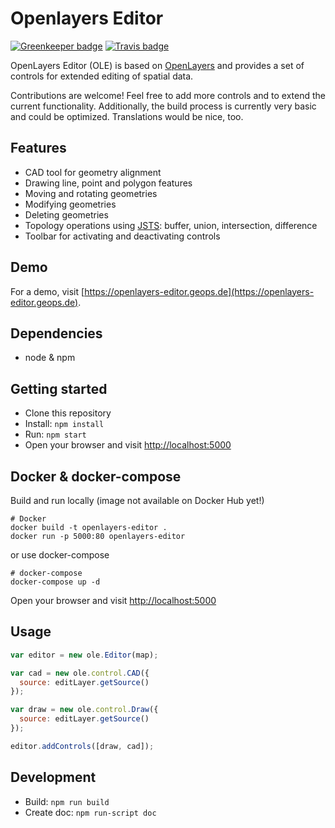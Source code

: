 # Openlayers Editor

[![Greenkeeper badge](https://badges.greenkeeper.io/geops/openlayers-editor.svg)](https://greenkeeper.io/)
[![Travis badge](https://api.travis-ci.org/geops/openlayers-editor.svg?branch=master)](https://travis-ci.org/geops/openlayers-editor)

OpenLayers Editor (OLE) is based on [OpenLayers](https://openlayers.org/) and provides a set of controls for extended editing of spatial data.

Contributions are welcome! Feel free to add more controls and to extend the current functionality.
Additionally, the build process is currently very basic and could be optimized.
Translations would be nice, too.

## Features
- CAD tool for geometry alignment
- Drawing line, point and polygon features
- Moving and rotating geometries
- Modifying geometries
- Deleting geometries
- Topology operations using [JSTS](https://github.com/bjornharrtell/jsts): buffer, union, intersection, difference
- Toolbar for activating and deactivating controls

## Demo
For a demo, visit [https://openlayers-editor.geops.de](https://openlayers-editor.geops.de).

## Dependencies
- node & npm

## Getting started
- Clone this repository
- Install: `npm install`
- Run: `npm start`
- Open your browser and visit [http://localhost:5000](http://localhost:5000)

## Docker & docker-compose
Build and run locally (image not available on Docker Hub yet!)
```
# Docker
docker build -t openlayers-editor .
docker run -p 5000:80 openlayers-editor
```
or use docker-compose
```
# docker-compose
docker-compose up -d
```
Open your browser and visit [http://localhost:5000](http://localhost:5000)

## Usage
```js
var editor = new ole.Editor(map);

var cad = new ole.control.CAD({
  source: editLayer.getSource()
});

var draw = new ole.control.Draw({
  source: editLayer.getSource()
});

editor.addControls([draw, cad]);

```

## Development
- Build: `npm run build`
- Create doc: `npm run-script doc`
